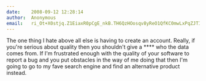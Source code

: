 ```yaml
---
date:    2008-09-12 12:28:14
author:  Anonymous
email:   ri_Ot+X0stjq.Z1EiaxR0pCgE_nkB.TH6QzHOosqv8yReO1QfKC0mwLxPqZJTILfaG
---
```


The one thing I hate above all else is having to create an
account. Really, if you're serious about quality then you shouldn't
give a \*\*\*\* who the data comes from. If I'm frustrated enough with the
quality of your software to report a bug and you put obstacles in the
way of me doing that then I'm going to go to my fave search engine and
find an alternative product instead.
